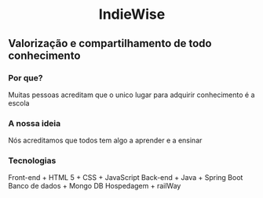 <H1 align="center">IndieWise</h1>
<H2>Valorização e compartilhamento de todo conhecimento</H3>

<h3>Por que?</h3>
<p>Muitas pessoas acreditam que o unico lugar para adquirir conhecimento é a escola</p>
<h3>A nossa ideia</h3>
<p>Nós acreditamos que todos tem algo a aprender e a ensinar</p>
<h3>Tecnologias</h3>
Front-end
+ HTML 5
+ CSS
+ JavaScript
Back-end
+ Java
+ Spring Boot
Banco de dados
+ Mongo DB
Hospedagem
+ railWay
